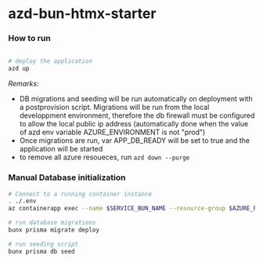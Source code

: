 # azd-bun-htmx-starter

### How to run
```bash

# deploy the application
azd up

```
*Remarks:*
- DB migrations and seeding will be run automatically on deployment with a postprovision script. Migrations will be run from the local developpment environment, therefore the db firewall must be configured to allow the local public ip address (automatically done when the value of azd env variable AZURE_ENVIRONMENT is not "prod")
- Once migrations are run, var APP_DB_READY will be set to true and the application will be started
- to remove all azure resoueces, run `azd down --purge`


### Manual Database initialization
```bash
# Connect to a running container instance
. ./.env
az containerapp exec --name $SERVICE_BUN_NAME --resource-group $AZURE_RESOURCE_GROUP_NAME

# run database migrations
bunx prisma migrate deploy

# run seeding script
bunx prisma db seed

```

